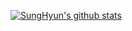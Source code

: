  [![SungHyun's github stats](https://github-readme-stats.vercel.app/api?username=username)](https://github.com/choisunghyun0424/github-readme-stats)
